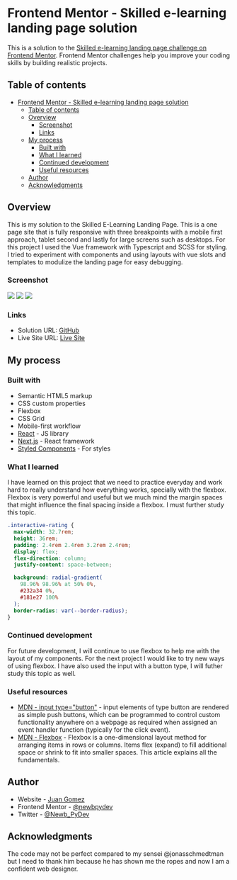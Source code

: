 # Frontend Mentor - Skilled e-learning landing page solution

This is a solution to the [Skilled e-learning landing page challenge on Frontend Mentor](https://www.frontendmentor.io/challenges/skilled-elearning-landing-page-S1ObDrZ8q). Frontend Mentor challenges help you improve your coding skills by building realistic projects.

## Table of contents

- [Frontend Mentor - Skilled e-learning landing page solution](#frontend-mentor---skilled-e-learning-landing-page-solution)
  - [Table of contents](#table-of-contents)
  - [Overview](#overview)
    - [Screenshot](#screenshot)
    - [Links](#links)
  - [My process](#my-process)
    - [Built with](#built-with)
    - [What I learned](#what-i-learned)
    - [Continued development](#continued-development)
    - [Useful resources](#useful-resources)
  - [Author](#author)
  - [Acknowledgments](#acknowledgments)

## Overview

This is my solution to the Skilled E-Learning Landing Page. This is a one page
site that is fully responsive with three breakpoints with a mobile first
approach, tablet second and lastly for large screens such as desktops. For this
project I used the Vue framework with Typescript and SCSS for styling. I tried
to experiment with components and using layouts with vue slots and templates to
modulize the landing page for easy debugging.

### Screenshot

![](./src//assets//images//screenshot-desktop.png)
![](./src//assets//images/screenshot-tablet.png)
![](./src//assets//images/screenshot-mobile.png)

### Links

- Solution URL: [GitHub](https://github.com/newbpydev/10-skilled-e-learning-landing-page-vue-ts)
- Live Site URL: [Live Site](https://admirable-cupcake-53b019.netlify.app/)

## My process

### Built with

- Semantic HTML5 markup
- CSS custom properties
- Flexbox
- CSS Grid
- Mobile-first workflow
- [React](https://reactjs.org/) - JS library
- [Next.js](https://nextjs.org/) - React framework
- [Styled Components](https://styled-components.com/) - For styles

### What I learned

I have learned on this project that we need to practice everyday and work hard
to really understand how everything works, specially with the flexbox. Flexbox
is very powerful and useful but we much mind the margin spaces that might
influence the final spacing inside a flexbox. I must further study this topic.

```css
.interactive-rating {
  max-width: 32.7rem;
  height: 36rem;
  padding: 2.4rem 2.4rem 3.2rem 2.4rem;
  display: flex;
  flex-direction: column;
  justify-content: space-between;

  background: radial-gradient(
    98.96% 98.96% at 50% 0%,
    #232a34 0%,
    #181e27 100%
  );
  border-radius: var(--border-radius);
}
```

### Continued development

For future development, I will continue to use flexbox to help me with the
layout of my components. For the next project I would like to try new ways of
using flexbox. I have also used the input with a button type, I will futher
study this topic as well.

### Useful resources

- [MDN - input type="button"](https://developer.mozilla.org/en-US/docs/Web/HTML/Element/input/button) - input elements of type button are rendered as simple push buttons, which can be programmed to control custom functionality anywhere on a webpage as required when assigned an event handler function (typically for the click event).
- [MDN - Flexbox](https://developer.mozilla.org/en-US/docs/Learn/CSS/CSS_layout/Flexbox) - Flexbox is a one-dimensional layout method for arranging items in rows or columns. Items flex (expand) to fill additional space or shrink to fit into smaller spaces. This article explains all the fundamentals.

## Author

- Website - [Juan Gomez](https://www.newbpydev.com)
- Frontend Mentor - [@newbpydev](https://www.frontendmentor.io/profile/newbpydev)
- Twitter - [@Newb_PyDev](https://twitter.com/Newb_PyDev)

## Acknowledgments

The code may not be perfect compared to my sensei @jonasschmedtman but I need
to thank him because he has shown me the ropes and now I am a confident web
designer.
